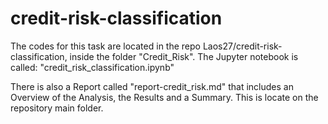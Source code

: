 # credit-risk-classification
The codes for this task are located in the repo Laos27/credit-risk-classification, inside the folder "Credit_Risk". The Jupyter notebook is called: "credit_risk_classification.ipynb"

There is also a Report called "report-credit_risk.md" that includes an Overview of the Analysis, the Results and a Summary. This is locate on the repository main folder.




